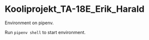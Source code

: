 # Kooliprojekt_TA-18E_Erik_Harald

Environment on pipenv.


Run `pipenv shell` to start environment.
